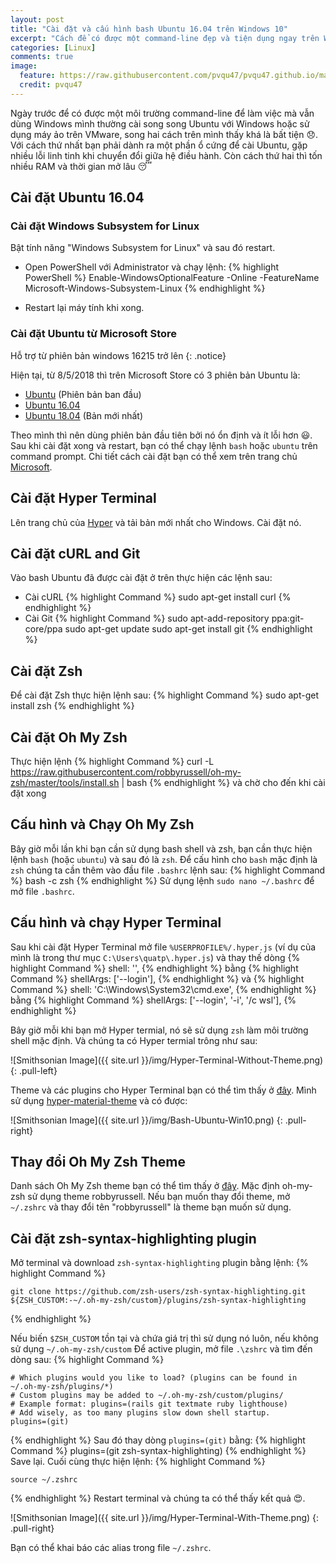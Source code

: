 ```yaml
---
layout: post
title: "Cài đặt và cấu hình bash Ubuntu 16.04 trên Windows 10"
excerpt: "Cách để có được một command-line đẹp và tiện dụng ngay trên Windows"
categories: [Linux]
comments: true
image:
  feature: https://raw.githubusercontent.com/pvqu47/pvqu47.github.io/master/img/Bash-Ubuntu-Win10.png
  credit: pvqu47
---
```


Ngày trước để có được một môi trường command-line để làm việc mà vẫn dùng Windows mình thường cài song song Ubuntu với Windows hoặc sử dụng máy ảo trên VMware, song hai cách trên mình thấy khá là bất tiện 😞. Với cách thứ nhất bạn phải dành ra một phần ổ cứng để cài Ubuntu, gặp nhiều lỗi linh tinh khi chuyển đổi giữa hệ điều hành. Còn cách thứ hai thì tốn nhiều RAM và thời gian mở lâu 😴   

## Cài đặt Ubuntu 16.04
### Cài đặt Windows Subsystem for Linux
Bật tính năng "Windows Subsystem for Linux" và sau đó restart.
* Open PowerShell với Administrator và chạy lệnh:
{% highlight PowerShell %}
Enable-WindowsOptionalFeature -Online -FeatureName Microsoft-Windows-Subsystem-Linux
{% endhighlight %}

* Restart lại máy tính khi xong.

### Cài đặt Ubuntu từ Microsoft Store
Hỗ trợ từ phiên bản windows 16215 trở lên
{: .notice}

Hiện tại, từ 8/5/2018 thì trên Microsoft Store có 3 phiên bản Ubuntu là:
* [Ubuntu](https://www.microsoft.com/en-us/p/ubuntu/9nblggh4msv6?rtc=1) (Phiên bản ban đầu)
* [Ubuntu 16.04](https://www.microsoft.com/en-us/p/ubuntu-1604/9pjn388hp8c9)
* [Ubuntu 18.04](https://www.microsoft.com/en-us/p/ubuntu-1804/9n9tngvndl3q) (Bản mới nhất)

Theo mình thì nên dùng phiên bản đầu tiên bởi nó ổn định và ít lỗi hơn 😃. Sau khi cài đặt xong và restart, bạn có thể chạy lệnh `bash` hoặc `ubuntu` trên command prompt. Chi tiết cách cài đặt bạn có thể xem trên trang chủ [Microsoft](https://docs.microsoft.com/en-us/windows/wsl/install-win10).

## Cài đặt Hyper Terminal
Lên trang chủ của [Hyper](https://hyper.is/) và tải bản mới nhất cho Windows. Cài đặt nó.

## Cài đặt cURL and Git
Vào bash Ubuntu đã được cài đặt ở trên thực hiện các lệnh sau:
* Cài cURL
{% highlight Command %}
sudo apt-get install curl
{% endhighlight %}
* Cài Git
{% highlight Command %}
sudo apt-add-repository ppa:git-core/ppa
sudo apt-get update
sudo apt-get install git
{% endhighlight %}

## Cài đặt Zsh
Để cài đặt Zsh thực hiện lệnh sau:
{% highlight Command %}
sudo apt-get install zsh
{% endhighlight %}

## Cài đặt Oh My Zsh
Thực hiện lệnh 
{% highlight Command %}
curl -L https://raw.githubusercontent.com/robbyrussell/oh-my-zsh/master/tools/install.sh | bash
{% endhighlight %}
và chờ cho đến khi cài đặt xong

## Cấu hình và Chạy Oh My Zsh
Bây giờ mỗi lần khi bạn cần sử dụng bash shell và zsh, bạn cần thực hiện lệnh `bash` (hoặc `ubuntu`) và sau đó là `zsh`. Để cấu hình cho `bash` mặc định là `zsh` chúng ta cần thêm vào đầu file `.bashrc` lệnh sau:
{% highlight Command %}
bash -c zsh
{% endhighlight %}
Sử dụng lệnh `sudo nano ~/.bashrc` để mở file `.bashrc`. 

## Cấu hình và chạy Hyper Terminal
Sau khi cài đặt Hyper Terminal mở file `%USERPROFILE%/.hyper.js` (ví dụ của mình là trong thư mục `C:\Users\quatp\.hyper.js`) và thay thế dòng 
{% highlight Command %}
shell: '',
{% endhighlight %}
bằng
{% highlight Command %}
shellArgs: ['--login'],
{% endhighlight %}
và 
{% highlight Command %}
shell: 'C:\\Windows\\System32\\cmd.exe',
{% endhighlight %}
bằng 
{% highlight Command %}
shellArgs: ['--login', '-i', '/c wsl'],
{% endhighlight %}

Bây giờ mỗi khi bạn mở Hyper termial, nó sẽ sử dụng `zsh` làm môi trường shell mặc định. Và chúng ta có Hyper termial trông như sau:

![Smithsonian Image]({{ site.url }}/img/Hyper-Terminal-Without-Theme.png)
{: .pull-left}

Theme và các plugins cho Hyper Terminal bạn có thể tìm thấy ở [đây](https://github.com/bnb/awesome-hyper). Mình sử dụng [hyper-material-theme](https://github.com/equinusocio/hyper-material-theme) và có được:

![Smithsonian Image]({{ site.url }}/img/Bash-Ubuntu-Win10.png)
{: .pull-right}

## Thay đổi Oh My Zsh Theme
Danh sách Oh My Zsh theme bạn có thể tìm thấy ở [đây](https://github.com/robbyrussell/oh-my-zsh/wiki/Themes). Mặc định oh-my-zsh sử dụng theme robbyrussell. Nếu bạn muốn thay đổi theme, mở `~/.zshrc` và thay đổi tên "robbyrussell" là theme bạn muốn sử dụng.

## Cài đặt zsh-syntax-highlighting plugin
Mở terminal và download `zsh-syntax-highlighting` plugin bằng lệnh:
{% highlight Command %}
```
git clone https://github.com/zsh-users/zsh-syntax-highlighting.git ${ZSH_CUSTOM:-~/.oh-my-zsh/custom}/plugins/zsh-syntax-highlighting
```
{% endhighlight %}

Nếu biến `$ZSH_CUSTOM` tồn tại và chứa giá trị thì sử dụng nó luôn, nếu không sử dụng `~/.oh-my-zsh/custom`
Để active plugin, mở file `.\zshrc` và tìm đến dòng sau:
{% highlight Command %}
```
# Which plugins would you like to load? (plugins can be found in ~/.oh-my-zsh/plugins/*)
# Custom plugins may be added to ~/.oh-my-zsh/custom/plugins/
# Example format: plugins=(rails git textmate ruby lighthouse)
# Add wisely, as too many plugins slow down shell startup.
plugins=(git)
```
{% endhighlight %}
Sau đó thay dòng `plugins=(git)` bằng:
{% highlight Command %} 
plugins=(git zsh-syntax-highlighting)
{% endhighlight %}
Save lại. Cuối cùng thực hiện lệnh:
{% highlight Command %} 
```
source ~/.zshrc
```
{% endhighlight %}
Restart terminal và chúng ta có thể thấy kết quả 😍.

![Smithsonian Image]({{ site.url }}/img/Hyper-Terminal-With-Theme.png)
{: .pull-right}

Bạn có thể khai báo các alias trong file `~/.zshrc`.



